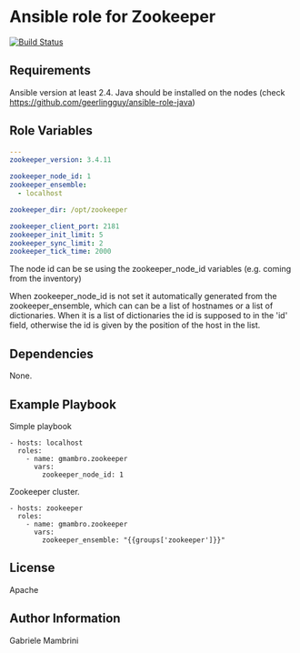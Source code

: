 Ansible role for Zookeeper
==========================

[![Build Status](https://travis-ci.org/gmambro/ansible-role-zookeeper.svg?branch=master)](https://travis-ci.org/gmambro/ansible-role-zookeeper)


Requirements
------------

Ansible version at least 2.4. Java should be installed on the nodes
 (check https://github.com/geerlingguy/ansible-role-java)

Role Variables
--------------

```yaml
---
zookeeper_version: 3.4.11

zookeeper_node_id: 1
zookeeper_ensemble:
  - localhost

zookeeper_dir: /opt/zookeeper

zookeeper_client_port: 2181
zookeeper_init_limit: 5
zookeeper_sync_limit: 2
zookeeper_tick_time: 2000
```

The node id can be se using the zookeeper_node_id variables (e.g. coming from
   the inventory)

When zookeeper_node_id is not set it automatically generated from the
zookeeper_ensemble, which can can be a list of hostnames or a list of dictionaries.
When it is a list of dictionaries the id is supposed to in the 'id' field,
otherwise the id is given by the position of the host in the list.


Dependencies
------------

None.

Example Playbook
----------------

Simple playbook 

    - hosts: localhost
      roles:
        - name: gmambro.zookeeper
          vars:
            zookeeper_node_id: 1

Zookeeper cluster.

    - hosts: zookeeper
      roles:
        - name: gmambro.zookeeper
          vars:
            zookeeper_ensemble: "{{groups['zookeeper']}}"



License
-------

Apache

Author Information
------------------

Gabriele Mambrini
